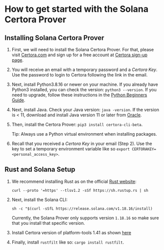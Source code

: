 # How to get started with the Solana Certora Prover


## Installing Solana Certora Prover 

1. First, we will need to install the Solana Certora Prover.
   For that, please visit [Certora.com](https://www.certora.com/) and sign up for a
   free account at [Certora sign-up page](https://www.certora.com/signup).

2. You will receive an email with a temporary password and a *Certora Key*.
   Use the password to login to Certora following the link in the email.

3. Next, install Python3.8.16 or newer on your machine.
   If you already have Python3 installed, you can check the version: ``python3 --version``.
   If you need to upgrade, follow these instructions in the
   [Python Beginners Guide](https://wiki.python.org/moin/BeginnersGuide/Download).

4. Next, install Java. Check your Java version: ``java -version``.
   If the version is < 11, download and install Java version 11 or later from
   [Oracle](https://www.oracle.com/java/technologies/downloads/).

5. Then, install the Certora Prover: ``pip3 install certora-cli-beta``.

   Tip: Always use a Python virtual environment when installing packages.

6. Recall that you received a *Certora Key* in your email (Step 2).
   Use the key to set a temporary environment variable like so
   ``export CERTORAKEY=<personal_access_key>``.


## Rust and Solana Setup

1. We recommend installing Rust as on the
   official [Rust website](https://www.rust-lang.org/tools/install): 

   ``curl --proto '=https' --tlsv1.2 -sSf https://sh.rustup.rs | sh``

2. Next, install the Solana CLI:

   ``sh -c "$(curl -sSfL https://release.solana.com/v1.18.16/install)``

	Currently, the Solana Prover only supports version `1.18.16` so make sure that you install that specific version.

3. Install Certora version of platform-tools 1.41 as shown [here](https://github.com/Certora/certora-solana-platform-tools?tab=readme-ov-file#installation-of-executables)

4. Finally, install ``rustfilt`` like so: ``cargo install rustfilt``.



